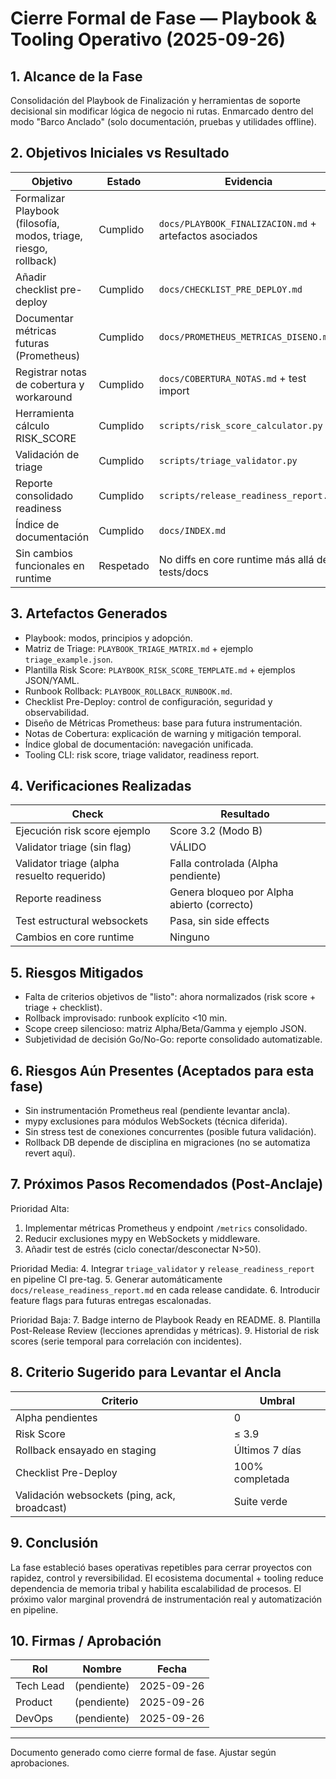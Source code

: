# Cierre Formal de Fase — Playbook & Tooling Operativo (2025-09-26)

## 1. Alcance de la Fase
Consolidación del Playbook de Finalización y herramientas de soporte decisional sin modificar lógica de negocio ni rutas. Enmarcado dentro del modo "Barco Anclado" (solo documentación, pruebas y utilidades offline).

## 2. Objetivos Iniciales vs Resultado
| Objetivo | Estado | Evidencia |
|----------|--------|-----------|
| Formalizar Playbook (filosofía, modos, triage, riesgo, rollback) | Cumplido | `docs/PLAYBOOK_FINALIZACION.md` + artefactos asociados |
| Añadir checklist pre-deploy | Cumplido | `docs/CHECKLIST_PRE_DEPLOY.md` |
| Documentar métricas futuras (Prometheus) | Cumplido | `docs/PROMETHEUS_METRICAS_DISENO.md` |
| Registrar notas de cobertura y workaround | Cumplido | `docs/COBERTURA_NOTAS.md` + test import |
| Herramienta cálculo RISK_SCORE | Cumplido | `scripts/risk_score_calculator.py` |
| Validación de triage | Cumplido | `scripts/triage_validator.py` |
| Reporte consolidado readiness | Cumplido | `scripts/release_readiness_report.py` |
| Índice de documentación | Cumplido | `docs/INDEX.md` |
| Sin cambios funcionales en runtime | Respetado | No diffs en core runtime más allá de tests/docs |

## 3. Artefactos Generados
- Playbook: modos, principios y adopción.
- Matriz de Triage: `PLAYBOOK_TRIAGE_MATRIX.md` + ejemplo `triage_example.json`.
- Plantilla Risk Score: `PLAYBOOK_RISK_SCORE_TEMPLATE.md` + ejemplos JSON/YAML.
- Runbook Rollback: `PLAYBOOK_ROLLBACK_RUNBOOK.md`.
- Checklist Pre-Deploy: control de configuración, seguridad y observabilidad.
- Diseño de Métricas Prometheus: base para futura instrumentación.
- Notas de Cobertura: explicación de warning y mitigación temporal.
- Índice global de documentación: navegación unificada.
- Tooling CLI: risk score, triage validator, readiness report.

## 4. Verificaciones Realizadas
| Check | Resultado |
|-------|-----------|
| Ejecución risk score ejemplo | Score 3.2 (Modo B) |
| Validator triage (sin flag) | VÁLIDO |
| Validator triage (alpha resuelto requerido) | Falla controlada (Alpha pendiente) |
| Reporte readiness | Genera bloqueo por Alpha abierto (correcto) |
| Test estructural websockets | Pasa, sin side effects |
| Cambios en core runtime | Ninguno |

## 5. Riesgos Mitigados
- Falta de criterios objetivos de "listo": ahora normalizados (risk score + triage + checklist).
- Rollback improvisado: runbook explícito <10 min.
- Scope creep silencioso: matriz Alpha/Beta/Gamma y ejemplo JSON.
- Subjetividad de decisión Go/No-Go: reporte consolidado automatizable.

## 6. Riesgos Aún Presentes (Aceptados para esta fase)
- Sin instrumentación Prometheus real (pendiente levantar ancla).
- mypy exclusiones para módulos WebSockets (técnica diferida).
- Sin stress test de conexiones concurrentes (posible futura validación).
- Rollback DB depende de disciplina en migraciones (no se automatiza revert aquí).

## 7. Próximos Pasos Recomendados (Post-Anclaje)
Prioridad Alta:
1. Implementar métricas Prometheus y endpoint `/metrics` consolidado.
2. Reducir exclusiones mypy en WebSockets y middleware.
3. Añadir test de estrés (ciclo conectar/desconectar N>50).

Prioridad Media:
4. Integrar `triage_validator` y `release_readiness_report` en pipeline CI pre-tag.
5. Generar automáticamente `docs/release_readiness_report.md` en cada release candidate.
6. Introducir feature flags para futuras entregas escalonadas.

Prioridad Baja:
7. Badge interno de Playbook Ready en README.
8. Plantilla Post-Release Review (lecciones aprendidas y métricas).
9. Historial de risk scores (serie temporal para correlación con incidentes).

## 8. Criterio Sugerido para Levantar el Ancla
| Criterio | Umbral |
|----------|--------|
| Alpha pendientes | 0 |
| Risk Score | ≤ 3.9 |
| Rollback ensayado en staging | Últimos 7 días |
| Checklist Pre-Deploy | 100% completada |
| Validación websockets (ping, ack, broadcast) | Suite verde |

## 9. Conclusión
La fase estableció bases operativas repetibles para cerrar proyectos con rapidez, control y reversibilidad. El ecosistema documental + tooling reduce dependencia de memoria tribal y habilita escalabilidad de procesos. El próximo valor marginal provendrá de instrumentación real y automatización en pipeline.

## 10. Firmas / Aprobación
| Rol | Nombre | Fecha |
|-----|--------|-------|
| Tech Lead | (pendiente) | 2025-09-26 |
| Product | (pendiente) | 2025-09-26 |
| DevOps | (pendiente) | 2025-09-26 |

---
Documento generado como cierre formal de fase. Ajustar según aprobaciones.
